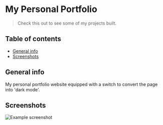 # My Personal Portfolio
> Check this out to see some of my projects built.

## Table of contents
* [General info](#general-info)
* [Screenshots](#screenshots)

## General info
My personal portfolio website equipped with a switch to convert the page into 'dark mode'. 

## Screenshots
![Example screenshot](.img/screenshot.jpeg)
